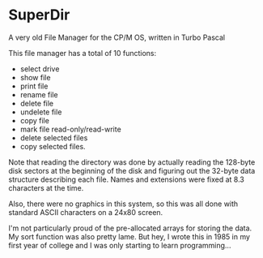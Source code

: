 # SuperDir
A very old File Manager for the CP/M OS, written in Turbo Pascal

This file manager has a total of 10 functions: 
* select drive
* show file
* print file
* rename file
* delete file
* undelete file
* copy file
* mark file read-only/read-write
* delete selected files 
* copy selected files.

Note that reading the directory was done by actually reading the 128-byte disk sectors at the beginning of the disk and figuring out the 32-byte data structure describing each file. Names and extensions were fixed at 8.3 characters at the time.

Also, there were no graphics in this system, so this was all done with standard ASCII characters on a 24x80 screen. 

I'm not particularly proud of the pre-allocated arrays for storing the data. My sort function was also pretty lame. But hey, I wrote this in 1985 in my first year of college and I was only starting to learn programming...

